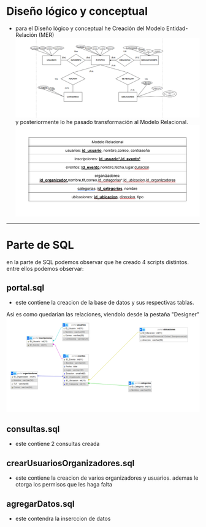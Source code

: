 # Diseño lógico y conceptual

- para el Diseño lógico y conceptual he Creación del Modelo Entidad-Relación (MER)  
  ![img1](imgn/img1.png)  
  y posteriormente lo he pasado transformación al Modelo Relacional.  
  ![img2](imgn/img2.png)

---

# Parte de SQL

en la parte de SQL podemos observar que he creado 4 scripts distintos. entre ellos podemos observar:

## portal.sql
- este contiene la creacion de la base de datos y sus respectivas tablas.

Asi es como quedarian las relaciones, viendolo desde la pestaña "Designer"
 ![img2](imgn/img3.png)


## consultas.sql
- este contiene 2 consultas creada

## crearUsuariosOrganizadores.sql
- este contiene la creacion de varios organizadores y usuarios. ademas le otorga los permisos que les haga falta


## agregarDatos.sql
- este contendra la inserccion de datos
